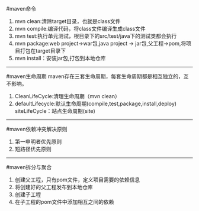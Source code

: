 #maven命令 
1. mvn clean:清除target目录，也就是class文件
2. mvn compile:编译代码，将class文件编译生成class文件
3. mvn test:执行单元测试，根目录下的src/test/java下的测试类都会执行
4. mvn package:web project->war包,java project -> jar包,父工程->pom,将项目打包在target目录下
5. mvn install：安装jar包,打包到本地仓库

-----------------------
#maven生命周期
maven存在三套生命周期，每套生命周期都是相互独立的，互不影响。
1. CleanLifeCycle:清理生命周期（mvn clean）
2. defaultLifecycle:默认生命周期(compile,test,package,install,deploy)
siteLifeCycle：站点生命周期(site)

---------------------------
#maven依赖冲突解决原则
1. 第一申明者优先原则
2. 短路径优先原则

-----------------------------
#maven拆分与聚合
1. 创建父工程，只有pom文件，定义项目需要的依赖信息
2. 将创建好的父工程发布到本地仓库
3. 创建子工程
4. 在子工程的pom文件中添加相互之间的依赖